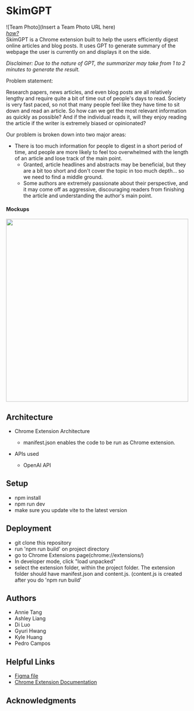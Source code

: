 # SkimGPT

![Team Photo](Insert a Team Photo URL here) <br>
[*how?*](https://help.github.com/articles/about-readmes/#relative-links-and-image-paths-in-readme-files) <br>
SkimGPT is a Chrome extension built to help the users efficiently digest online articles and blog posts. It uses GPT to generate summary of the webpage the user is currently on and displays it on the side.

*Disclaimer: Due to the nature of GPT, the summarizer may take from 1 to 2 minutes to generate the result.*

Problem statement:

Research papers, news articles, and even blog posts are all relatively lengthy and require quite a bit of time out of people's days to read. Society is very fast paced, so not that many people feel like they have time to sit down and read an article. So how can we get the most relevant information as quickly as possible? And if the individual reads it, will they enjoy reading the article if the writer is extremely biased or opinionated?

Our problem is broken down into two major areas:

* There is too much information for people to digest in a short period of time, and people are more likely to feel too overwhelmed with the length of an article and lose track of the main point.
    * Granted, article headlines and abstracts may be beneficial, but they are a bit too short and don't cover the topic in too much depth... so we need to find a middle ground.
    * Some authors are extremely passionate about their perspective, and it may come off as aggressive, discouraging readers from finishing the article and understanding the author's main point.

#### Mockups
<img src="https://hackmd.io/_uploads/HkkgYozr2.png" width="500" />


## Architecture

- Chrome Extension Architecture
    - manifest.json enables the code to be run as Chrome extension.

- APIs used
    - OpenAI API


## Setup
- npm install
- npm run dev
- make sure you update vite to the latest version


## Deployment

- git clone this repository
- run 'npm run build' on project directory
- go to Chrome Extensions page(chrome://extensions/)
- In developer mode, click "load unpacked"
- select the extension folder, within the project folder. The extension folder should have manifest.json and content.js. (content.js is created after you do 'npm run build'


## Authors

- Annie Tang
- Ashley Liang
- Di Luo
- Gyuri Hwang
- Kyle Huang
- Pedro Campos

## Helpful Links
- [Figma file](https://www.figma.com/file/D2RiAV9YWDM20AmD7uoDOv/Mockups?type=design&node-id=3%3A2&t=VXWciuczTsUaGeep-1)
- [Chrome Extension Documentation](https://developer.chrome.com/docs/extensions/mv3/getstarted/)

## Acknowledgments
